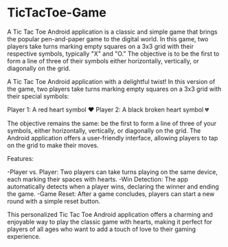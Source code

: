 # TicTacToe-Game

A Tic Tac Toe Android application is a classic and simple game that brings the popular pen-and-paper game to the digital 
world. In this game, two players take turns marking empty squares on a 3x3 grid with their respective symbols, typically "X" 
and "O." The objective is to be the first to form a line of three of their symbols either horizontally, vertically, or 
diagonally on the grid.

A Tic Tac Toe Android application with a delightful twist! In this version of the game, two players take turns marking empty 
squares on a 3x3 grid with their special symbols:

Player 1: A red heart symbol ♥️
Player 2: A black broken heart symbol 💔

The objective remains the same: be the first to form a line of three of your symbols, either horizontally, vertically, or 
diagonally on the grid. The Android application offers a user-friendly interface, allowing players to tap on the grid to make 
their moves.

Features: 

-Player vs. Player: Two players can take turns playing on the same device, each marking their spaces with hearts.
-Win Detection: The app automatically detects when a player wins, declaring the winner and ending the game.
-Game Reset: After a game concludes, players can start a new round with a simple reset button.

This personalized Tic Tac Toe Android application offers a charming and enjoyable way to play the classic game with hearts, making it perfect for players of all ages who want to add a touch of love to their gaming experience.
